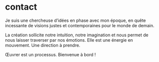 # contact

Je suis une chercheuse d’idées en phase avec mon époque, en quête incessante de visions justes et contemporaines pour le monde de demain.

La création sollicite notre intuition, notre imagination et nous permet de nous laisser traverser par nos émotions. Elle est une énergie en mouvement. Une direction à prendre.

Œuvrer est un processus. Bienvenue à bord !
